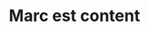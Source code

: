 ---
title: "Marc est content"
url: /saint-etienne-du-rouvray/marc-est-content/
shop: magasin de variétés
---